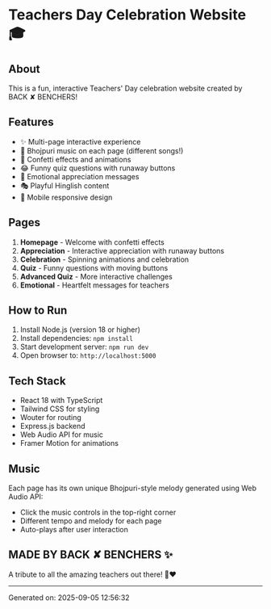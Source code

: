 # Teachers Day Celebration Website 🎓

## About
This is a fun, interactive Teachers' Day celebration website created by BACK ✘ BENCHERS!

## Features
- ✨ Multi-page interactive experience
- 🎵 Bhojpuri music on each page (different songs!)
- 🎊 Confetti effects and animations
- 😂 Funny quiz questions with runaway buttons
- 💝 Emotional appreciation messages
- 🎭 Playful Hinglish content
- 📱 Mobile responsive design

## Pages
1. **Homepage** - Welcome with confetti effects
2. **Appreciation** - Interactive appreciation with runaway buttons
3. **Celebration** - Spinning animations and celebration
4. **Quiz** - Funny questions with moving buttons
5. **Advanced Quiz** - More interactive challenges
6. **Emotional** - Heartfelt messages for teachers

## How to Run
1. Install Node.js (version 18 or higher)
2. Install dependencies: `npm install`
3. Start development server: `npm run dev`
4. Open browser to: `http://localhost:5000`

## Tech Stack
- React 18 with TypeScript
- Tailwind CSS for styling
- Wouter for routing
- Express.js backend
- Web Audio API for music
- Framer Motion for animations

## Music
Each page has its own unique Bhojpuri-style melody generated using Web Audio API:
- Click the music controls in the top-right corner
- Different tempo and melody for each page
- Auto-plays after user interaction

## MADE BY BACK ✘ BENCHERS ✨
A tribute to all the amazing teachers out there! 🙏❤️

---
Generated on: 2025-09-05 12:56:32
